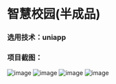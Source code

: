 # 智慧校园(半成品)
### 选用技术：uniapp
### 项目截图：
![image](https://note.youdao.com/yws/public/resource/868417923d84673319321a01d7ad6977/xmlnote/7AB8867B482241C4AE85505FCE5CA083/EE58CE9FB6954C14BBA5811240729A7E/12944)
![image](https://note.youdao.com/yws/public/resource/868417923d84673319321a01d7ad6977/xmlnote/7AB8867B482241C4AE85505FCE5CA083/DE82CF000460454DA868AF4F87ACF2DC/12947)
![image](https://note.youdao.com/yws/public/resource/868417923d84673319321a01d7ad6977/xmlnote/7AB8867B482241C4AE85505FCE5CA083/F7775C9B4CC14DFC96DABF02B1C9669C/12949)
![image](https://note.youdao.com/yws/public/resource/868417923d84673319321a01d7ad6977/xmlnote/7AB8867B482241C4AE85505FCE5CA083/A77F32102ACB4B8EA68EAFB8A5DBBF57/12951)